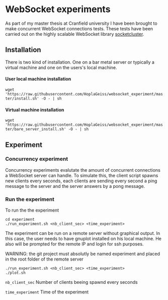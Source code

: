 # WebSocket experiments

As part of my master thesis at Cranfield university I have been brought to make concurrent WebSocket connections tests. These tests have been carried out on the highly scalable WebSocket library [socketcluster](https://github.com/TopCloud/socketcluster).

## Installation

There is two kind of installation. One on a bar metal server or typically a virtual machine and one on the users's local machine.

#### User local machine installation
`wget 'https://raw.githubusercontent.com/HoplaGeiss/websocket_experiment/master/install.sh' -O - | sh`

#### Virtual machine installation
`wget 'https://raw.githubusercontent.com/HoplaGeiss/websocket_experiment/master/bare_server_install.sh' -O - | sh`

## Experiment

### Concurrency experiment

Concurrency experiments evalutate the amount of concurrent connections a WebSocket server can handle.
To simulate this, the client script spawns new clients every seconds, each clients are sending every second a ping message to the server and the server answers by a pong message.

### Run the experiment

To run the the experiment

```
cd experiment
./run_experiment.sh <nb_client_sec> <time_experiment>
```

The experiment can be run on a remote server without graphical output.
In this case, the user needs to have gnuplot installed on his local machine. 
He also will be prompted for the remote IP and login for ssh purposes.

WARNING: the git project must absolutly be named experiment and placed in the root folder of the remote server

```
./run_experiment.sh <nb_client_sec> <time_experiment>
./plot.sh
```

`nb_client_sec` Number of clients beeing spawnd every seconds

`time_experiment` Time of the experiment





